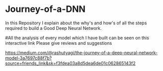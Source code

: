 # Journey-of-a-DNN
In this Repository I explain about the why's and how's of all the steps required to build a Good Deep Neural Network.

#All the analysis of every model which I have built can be seen on this interactive link Please give reviews and suggestions 

https://medium.com/@rashutyagi/the-journey-of-a-deep-neural-network-model-3a7697c88f7b?source=friends_link&sk=f3fdea03a8d5dea6de01c062865143f2


